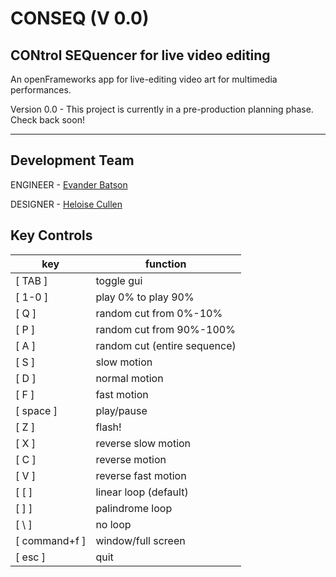 # CONSEQ (V 0.0)
## CONtrol SEQuencer for live video editing

An openFrameworks app for live-editing video art for multimedia performances.

Version 0.0 - This project is currently in a pre-production planning phase. Check back soon!

 -----------
## Development Team

ENGINEER - [Evander Batson](http://evanderbatson.com) 

DESIGNER - [Heloise Cullen](http://heloisecullen.org)

## Key Controls

key | function
------------ | -------------
[ TAB ] | toggle gui
[ 1-0 ] | play 0% to play 90%
[ Q ] | random cut from 0%-10%
[ P ] | random cut from 90%-100%
[ A ] | random cut (entire sequence)
[ S ] | slow motion
[ D ] | normal motion
[ F ] | fast motion
[ space ] | play/pause
[ Z ] | flash!
[ X ] | reverse slow motion
[ C ] | reverse motion
[ V ] | reverse fast motion
[ [ ] | linear loop (default)
[ ] ] | palindrome loop
[ \ ] | no loop
[ command+f ] | window/full screen
[ esc ] | quit 


